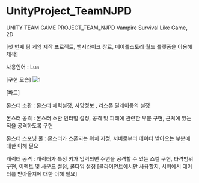 # UnityProject_TeamNJPD
UNITY TEAM GAME PROJECT_TEAM_NJPD
Vampire Survival Like Game, 2D

[첫 번째 팀 게임 제작 프로젝트, 뱀서라이크 장르, 메이플스토리 월드 플랫폼을 이용해 제작]

사용언어 : Lua

[구현 모습]
![1](https://github.com/KORgosu/UnityProject_TeamNJPD/assets/47071344/6c1b46f6-91dc-4c3e-91d8-20ba3ac56e72)


[파트]

몬스터 소환 : 몬스터 체력설정, 사망정보 , 리스폰 딜레이등의 설정

몬스터 공격 : 몬스터 소환 인터벌 설정, 공격 및 피해에 관련한 부분 구현, 근처에 있는 적을 공격하도록 구현

몬스터 스포닝 풀 : 몬스터가 스폰되는 위치 지정, 서버로부터 데이터 받아오는 부분에 대한 이해 필요

캐릭터 공격 : 캐릭터가 특정 키가 입력되면 주변을 공격할 수 있는 스킬 구현, 타격범위 구현, 이펙트 및 사운드 설정, 쿨타임 설정
            [클라이언트에서만 사용할지, 서버에서 데이터를 받아올지에 대한 이해 필요]
          
